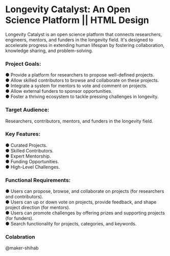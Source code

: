 # Longevity Catalyst: An Open Science Platform || HTML Design

Longevity Catalyst is an open science platform that connects researchers, engineers, mentors,
and funders in the longevity field. It's designed to accelerate progress in extending human
lifespan by fostering collaboration, knowledge sharing, and problem-solving.

### Project Goals:

● Provide a platform for researchers to propose well-defined projects.  
● Allow skilled contributors to browse and collaborate on these projects.  
● Integrate a system for mentors to vote and comment on projects.  
● Allow external funders to sponsor opportunities.  
● Foster a thriving ecosystem to tackle pressing challenges in longevity.

### Target Audience:

Researchers, contributors, mentors, and funders in the longevity field.

### Key Features:

● Curated Projects.  
● Skilled Contributors.  
● Expert Mentorship.  
● Funding Opportunities.  
● High-Level Challenges.

### Functional Requirements:

● Users can propose, browse, and collaborate on projects (for researchers and contributors).  
● Users can up or down vote on projects, provide feedback, and shape project direction (for mentors).  
● Users can promote challenges by offering prizes and supporting projects (for funders).  
● Search functionality for projects, categories, and keywords.

### Colabration

@maker-shihab
